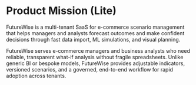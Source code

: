 # Product Mission (Lite)

FutureWise is a multi-tenant SaaS for e-commerce scenario management that helps managers and analysts forecast outcomes and make confident decisions through fast data import, ML simulations, and visual planning.

FutureWise serves e-commerce managers and business analysts who need reliable, transparent what-if analysis without fragile spreadsheets. Unlike generic BI or bespoke models, FutureWise provides adjustable indicators, versioned scenarios, and a governed, end-to-end workflow for rapid adoption across tenants.
